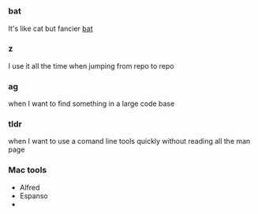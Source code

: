 # 



### bat
It's like cat but fancier [bat](https://github.com/sharkdp/bat)

### z
I use it all the time when jumping from repo to repo

### ag
when I want to find something in a large code base

### tldr
when I want to use a comand line tools quickly without reading all the man page

### Mac tools
- Alfred
- Espanso
- 

